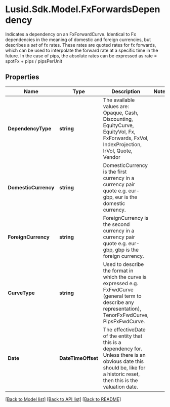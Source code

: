 # Lusid.Sdk.Model.FxForwardsDependency
Indicates a dependency on an FxForwardCurve.  Identical to Fx dependencies in the meaning of domestic and foreign currencies, but describes a *set* of fx rates.  These rates are quoted rates for fx forwards, which can be used to interpolate the forward rate at a specific time in the future.  In the case of pips, the absolute rates can be expressed as rate = spotFx + pips / pipsPerUnit

## Properties

Name | Type | Description | Notes
------------ | ------------- | ------------- | -------------
**DependencyType** | **string** | The available values are: Opaque, Cash, Discounting, EquityCurve, EquityVol, Fx, FxForwards, FxVol, IndexProjection, IrVol, Quote, Vendor | 
**DomesticCurrency** | **string** | DomesticCurrency is the first currency in a currency pair quote e.g. eur-gbp, eur is the domestic currency. | 
**ForeignCurrency** | **string** | ForeignCurrency is the second currency in a currency pair quote e.g. eur-gbp, gbp is the foreign currency. | 
**CurveType** | **string** | Used to describe the format in which the curve is expressed  e.g. FxFwdCurve (general term to describe any representation), TenorFxFwdCurve, PipsFxFwdCurve. | 
**Date** | **DateTimeOffset** | The effectiveDate of the entity that this is a dependency for.  Unless there is an obvious date this should be, like for a historic reset, then this is the valuation date. | 

[[Back to Model list]](../README.md#documentation-for-models) [[Back to API list]](../README.md#documentation-for-api-endpoints) [[Back to README]](../README.md)

